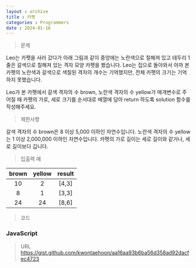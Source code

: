 ```yaml
---
layout : archive
title : 카펫
categories : Programmers
date : 2024-01-16
---
```

> 문제<br>

Leo는 카펫을 사러 갔다가 아래 그림과 같이 중앙에는 노란색으로 칠해져 있고 테두리 1줄은 갈색으로 칠해져 있는 격자 모양 카펫을 봤습니다.
Leo는 집으로 돌아와서 아까 본 카펫의 노란색과 갈색으로 색칠된 격자의 개수는 기억했지만, 전체 카펫의 크기는 기억하지 못했습니다.

Leo가 본 카펫에서 갈색 격자의 수 brown, 노란색 격자의 수 yellow가 매개변수로 주어질 때 카펫의 가로, 세로 크기를 순서대로 배열에 담아 return 하도록 solution 함수를 작성해주세요.

> 제한사항<br>

갈색 격자의 수 brown은 8 이상 5,000 이하인 자연수입니다.
노란색 격자의 수 yellow는 1 이상 2,000,000 이하인 자연수입니다.
카펫의 가로 길이는 세로 길이와 같거나, 세로 길이보다 깁니다.

> 입출력 예<br>

|brown|yellow|result|
|:--:|:--:|:--:|
|10|2|[4,3]|
|8|1|[3,3]|
|24|24|[8,6]|

> 코드

### JavaScript

<script src="https://gist.github.com/kwontaehoon/aa16aa93b6ba56d358ad92dacfec4723.js"></script>

> URL
https://gist.github.com/kwontaehoon/aa16aa93b6ba56d358ad92dacfec4723